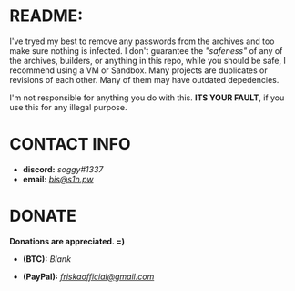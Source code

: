 # **README:**



I've tryed my best to remove any passwords from the archives and too make sure nothing is infected.
I don't guarantee the *"safeness"* of any of the archives, builders, or anything in this repo, while you should be safe, I recommend using a VM or Sandbox.
Many projects are duplicates or revisions of each other. Many of them may have outdated depedencies.


I'm not responsible for anything you do with this.
**ITS YOUR FAULT**, if you use this for any illegal purpose.



# **CONTACT INFO**



- **discord:** *soggy#1337*
- **email:** *bis@s1n.pw*



# **DONATE**



**Donations are appreciated. =)**

- **(BTC):** *Blank*

- **(PayPal):** *friskaofficial@gmail.com*
